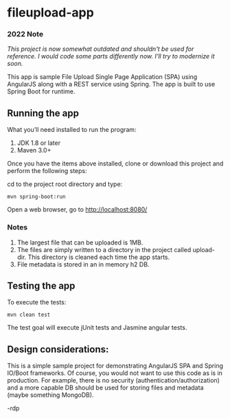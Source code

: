 # fileupload-app

### 2022 Note
*This project is now somewhat outdated and shouldn't be used for reference.
I would code some parts differently now.
I'll try to modernize it soon.*

This app is sample File Upload Single Page Application (SPA) using AngularJS along with a REST service using Spring. The app is built to use Spring Boot for runtime.  

## Running the app
What you’ll need installed to run the program:

1. JDK 1.8 or later
2. Maven 3.0+

Once you have the items above installed, clone or download this project and perform the following steps:

cd to the project root directory and type:

`mvn spring-boot:run`

Open a web browser, go to [http://localhost:8080/](http://localhost:8080/)

### Notes
1. The largest file that can be uploaded is 1MB.
2. The files are simply written to a directory in the project called upload-dir.  This directory is cleaned each time the app starts.
3. File metadata is stored in an in memory h2 DB.

## Testing the app
To execute the tests:

`mvn clean test`

The test goal will execute jUnit tests and Jasmine angular tests.

## Design considerations:

This is a simple sample project for demonstrating AngularJS SPA and Spring IO/Boot frameworks.  Of course, you would not want to use this code as is in production.  For example, there is no security (authentication/authorization) and a more capable DB should be used for storing files and metadata (maybe something MongoDB).

-rdp
